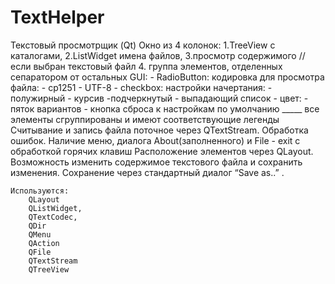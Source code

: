 # TextHelper
Текстовый просмотрщик (Qt)
    Окно из 4 колонок:
        1.TreeView с каталогами,
        2.ListWidget имена файлов,
        3.просмотр содержимого //если выбран текстовый файл
        4. группа элементов, отделенных сепаратором от остальных GUI:
            - RadioButton: кодировка для просмотра файла:
                - cp1251
                - UTF-8
            - checkbox: настройки начертания:
                - полужирный
                - курсив
                -подчеркнутый
            - выпадающий список - цвет:
                - пяток вариантов
            - кнопка сброса к настройкам по умолчанию
            _____
            все элементы сгруппированы и имеют соответствующие легенды
    Считывание и запись файла поточное через QTextStream.
    Обработка ошибок.
    Наличие меню, диалога About(заполненного) и File - exit
        с обработкой горячих клавиш
    Расположение элементов через QLayout.
    Возможность изменить содержимое текстового файла и сохранить изменения.
    Сохранение через стандартный диалог “Save as..” .

    Используются:
        QLayout
        QListWidget,
        QTextCodec,
        QDir
        QMenu
        QAction
        QFile
        QTextStream
        QTreeView
